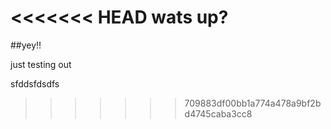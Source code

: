 <<<<<<< HEAD
wats up?
=======
##yey!!

just testing out

sfddsfdsdfs
>>>>>>> 709883df00bb1a774a478a9bf2bd4745caba3cc8
